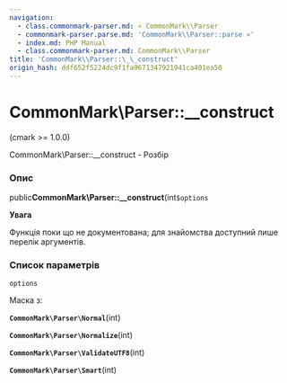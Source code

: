 ```yaml
---
navigation:
  - class.commonmark-parser.md: « CommonMark\\Parser
  - commonmark-parser.parse.md: 'CommonMark\\Parser::parse »'
  - index.md: PHP Manual
  - class.commonmark-parser.md: CommonMark\\Parser
title: 'CommonMark\\Parser::\_\_construct'
origin_hash: ddf652f5224dc9f1fa9671347921941ca401ea50
---
```

# CommonMark\\Parser::\_\_construct

(cmark >= 1.0.0)

CommonMark\\Parser::\_\_construct - Розбір

### Опис

public**CommonMark\\Parser::\_\_construct**(int`$options`

**Увага**

Функція поки що не документована; для знайомства доступний лише перелік аргументів.

### Список параметрів

`options`

Маска з:

**`CommonMark\Parser\Normal`**(int)

**`CommonMark\Parser\Normalize`**(int)

**`CommonMark\Parser\ValidateUTF8`**(int)

**`CommonMark\Parser\Smart`**(int)
